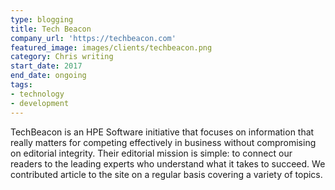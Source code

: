 ```yaml
---
type: blogging
title: Tech Beacon
company_url: 'https://techbeacon.com'
featured_image: images/clients/techbeacon.png
category: Chris writing
start_date: 2017
end_date: ongoing
tags:
- technology
- development
---
```


TechBeacon is an HPE Software initiative that focuses on information that really matters for competing effectively in business without compromising on editorial integrity. Their editorial mission is simple: to connect our readers to the leading experts who understand what it takes to succeed. We contributed article to the site on a regular basis covering a variety of topics.
